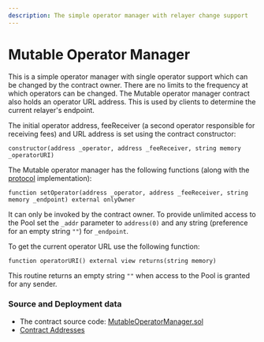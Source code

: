 ```yaml
---
description: The simple operator manager with relayer change support
---
```


# Mutable Operator Manager

This is a simple operator manager with single operator support which can be changed by the contract owner. There are no limits to the frequency at which operators can be changed. The Mutable operator manager contract also holds an operator URL address. This is used by clients to determine the current relayer's endpoint.

The initial operator address, feeReceiver (a second operator responsible for receiving fees)  and URL address is set using the contract constructor:

```solidity
constructor(address _operator, address _feeReceiver, string memory _operatorURI)
```

The Mutable operator manager has the following functions (along with the [protocol](./) implementation):

```solidity
function setOperator(address _operator, address _feeReceiver, string memory _endpoint) external onlyOwner
```

It can only be invoked by the contract owner. To provide unlimited access to the Pool set the `_addr` parameter to `address(0)` and any string (preference for an empty string `""`) for `_endpoint`.

To get the current operator URL use the following function:

```solidity
function operatorURI() external view returns(string memory)
```

This routine returns an empty string `""` when access to the Pool is granted for any sender.

### Source and Deployment data

* The contract source code: [MutableOperatorManager.sol](https://github.com/zkBob/zkbob-contracts/blob/master/src/zkbob/manager/MutableOperatorManager.sol)
* [Contract Addresses](../../deployed-contracts.md)
